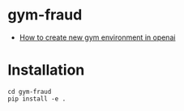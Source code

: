 # gym-fraud

* [How to create new gym environment in openai](https://github.com/openai/gym/blob/master/docs/creating-environments.md)

# Installation 
```
cd gym-fraud
pip install -e .
```
